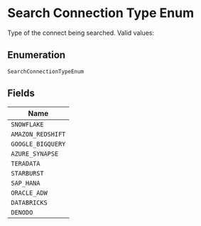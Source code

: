 
# Search Connection Type Enum

Type of the connect being searched. Valid values:

## Enumeration

`SearchConnectionTypeEnum`

## Fields

| Name |
|  --- |
| `SNOWFLAKE` |
| `AMAZON_REDSHIFT` |
| `GOOGLE_BIGQUERY` |
| `AZURE_SYNAPSE` |
| `TERADATA` |
| `STARBURST` |
| `SAP_HANA` |
| `ORACLE_ADW` |
| `DATABRICKS` |
| `DENODO` |

